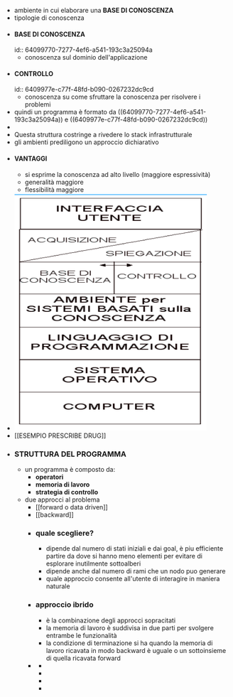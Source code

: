 - ambiente in cui elaborare una **BASE DI CONOSCENZA**
- tipologie di conoscenza
- #### BASE DI CONOSCENZA
  id:: 64099770-7277-4ef6-a541-193c3a25094a
	- conoscenza sul dominio dell'applicazione
- #### CONTROLLO
  id:: 6409977e-c77f-48fd-b090-0267232dc9cd
	- conoscenza su come sfruttare la conoscenza per risolvere i problemi
- quindi un programma è formato da ((64099770-7277-4ef6-a541-193c3a25094a)) e ((6409977e-c77f-48fd-b090-0267232dc9cd))
-
- Questa struttura costringe a rivedere lo stack infrastrutturale
- gli ambienti prediligono un approccio dichiarativo
- #### VANTAGGI
	- si esprime la conoscenza ad alto livello (maggiore espressività)
	- generalità maggiore
	- flessibilità maggiore
- ![image.png](../assets/image_1678436168256_0.png)
- [[ESEMPIO PRESCRIBE DRUG]]
- ### STRUTTURA DEL PROGRAMMA
	- un programma è composto da:
		- **operatori**
		- **memoria di lavoro**
		- **strategia di controllo**
	- due approcci al problema
		- [[forward o data driven]]
		- [[backward]]
		- ### quale scegliere?
			- dipende dal numero di stati iniziali e dai goal, è piu efficiente partire da dove si hanno meno elementi per evitare di esplorare inutilmente sottoalberi
			- dipende anche dal numero di rami che un nodo puo generare
			- quale approccio consente all'utente di interagire in maniera naturale
		- ### approccio ibrido
			- è la combinazione degli approcci sopracitati
			- la memoria di lavoro è suddivisa in due parti per svolgere entrambe le funzionalità
			- la condizione di terminazione si ha quando la memoria di lavoro ricavata in modo backward è uguale o un sottoinsieme di quella ricavata forward
		-
			-
			-
			-
			-